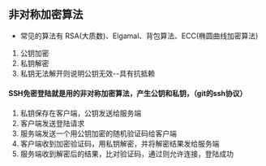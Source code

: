 ## 非对称加密算法
* 常见的算法有  RSA(大质数)、Elgamal、背包算法、ECC(椭圆曲线加密算法)
1. 公钥加密
2. 私钥解密
3. 私钥无法解开则说明公钥无效--具有抗抵赖


#### SSH免密登陆就是用的非对称加密算法，产生公钥和私钥，（git的ssh协议）
 1. 私钥保存在客户端，公钥发送给服务端
 2. 客户端发送登陆请求
 3. 服务端发送一个用公钥加密的随机验证码给客户端
 4. 客户端收到加密验证码，用私钥解密，并将解密结果发给服务端
 5. 服务端收到解密后的结果，比对验证码，通过则允许连接，登陆成功